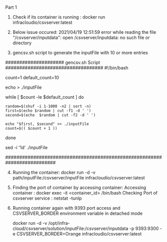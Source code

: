Part 1

1. Check if its container is running : 
   docker run infracloudio/csvserver:latest

2. Below issue occured:
   2021/04/19 12:51:59 error while reading the file "/csvserver/inputdata": open /csvserver/inputdata: no such file or directory

3. gencsv.sh script to generate the inputFile with 10 or more entries
   
##################### gencsv.sh Script ###################################
   #!/bin/bash

   count=1
   default_count=10

   echo > ./inputFile

   while [ $count -le $default_count ]
   do

	random=$(shuf -i 1-1000 -n2 | sort -n)
	first=$(echo $random | cut -f1 -d ' ')
	second=$(echo  $random | cut -f2 -d ' ')

	echo "$first, $second" >> ./inputFile
	count=$(( $count + 1 ))

   done

   sed -i '1d' ./inputFile  

##########################################################################

4. Running the container:
   docker run -d -v path/inputFile:/csvserver/inputFile infracloudio/csvserver:latest

5. Finding the port of container by accessing container:
   Accessing container : docker exec -it <container_id> /bin/bash
   Checking Port of csvserver service : netstat -tunlp 

6. Running container again with 9393 port access and CSVSERVER_BORDER  environment variable in detached mode
  
   docker run -d -v /opt/infra-cloud/csvserver/solution/inputFile:/csvserver/inputdata -p 9393:9300 -e CSVSERVER_BORDER=Orange infracloudio/csvserver:latest


 
